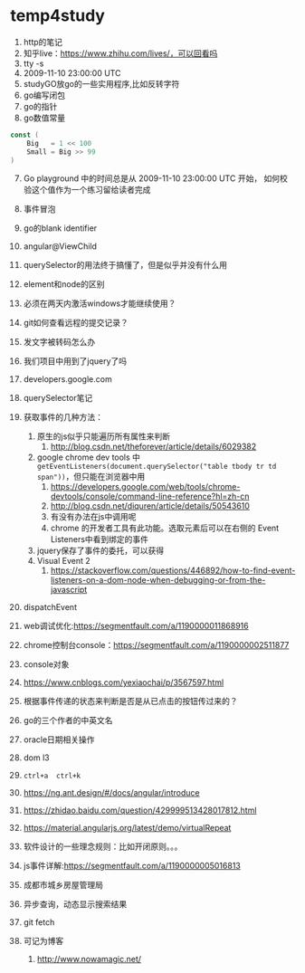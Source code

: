 # temp4study
1. http的笔记
2. 知乎live：https://www.zhihu.com/lives/，可以回看吗
1. tty -s
2. 2009-11-10 23:00:00 UTC
3. studyGO放go的一些实用程序,比如反转字符
4. go编写闭包
5. go的指针
6. go数值常量
```go
const (
	Big   = 1 << 100
	Small = Big >> 99
)
```

7. Go playground 中的时间总是从 2009-11-10 23:00:00 UTC 开始， 如何校验这个值作为一个练习留给读者完成
8. 事件冒泡
9. go的blank identifier
10. angular@ViewChild
11. querySelector的用法终于搞懂了，但是似乎并没有什么用
12. element和node的区别
13. 必须在两天内激活windows才能继续使用？
14. git如何查看远程的提交记录？
15. 发文字被转码怎么办
16. 我们项目中用到了jquery了吗
17. developers.google.com
18. querySelector笔记
19. 获取事件的几种方法：
	1. 原生的js似乎只能遍历所有属性来判断
		1. http://blog.csdn.net/theforever/article/details/6029382
	2. google  chrome dev tools 中`getEventListeners(document.querySelector("table tbody tr td span"))`，但只能在浏览器中用
		1. https://developers.google.com/web/tools/chrome-devtools/console/command-line-reference?hl=zh-cn
		1. http://blog.csdn.net/diquren/article/details/50543610
		2. 有没有办法在js中调用呢
		4. chrome 的开发者工具有此功能。选取元素后可以在右侧的 Event Listeners中看到绑定的事件
	3. jquery保存了事件的委托，可以获得
	4. Visual Event 2
		1. https://stackoverflow.com/questions/446892/how-to-find-event-listeners-on-a-dom-node-when-debugging-or-from-the-javascript

20. dispatchEvent 
21. web调试优化:https://segmentfault.com/a/1190000011868916
22. chrome控制台console：https://segmentfault.com/a/1190000002511877
23. console对象
24. https://www.cnblogs.com/yexiaochai/p/3567597.html
26. 根据事件传递的状态来判断是否是从已点击的按钮传过来的？
27. go的三个作者的中英文名
29. oracle日期相关操作
31. dom l3
32. `ctrl+a  ctrl+k`
33. https://ng.ant.design/#/docs/angular/introduce
34. https://zhidao.baidu.com/question/429999513428017812.html
35. https://material.angularjs.org/latest/demo/virtualRepeat
36. 软件设计的一些理念规则：比如开闭原则。。。
25. js事件详解:https://segmentfault.com/a/1190000005016813
37. 成都市城乡房屋管理局
38. 异步查询，动态显示搜索结果
39. git fetch
40. 可记为博客
	1. http://www.nowamagic.net/